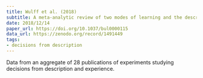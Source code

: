 ```yaml
---
title: Wulff et al. (2018)
subtitle: A meta-analytic review of two modes of learning and the description-experience gap.
date: 2018/12/14
paper_url: https://doi.org/10.1037/bul0000115
data_url: https://zenodo.org/record/1491449
tags:
- decisions from description
---
```


Data from an aggregate of 28 publications of experiments studying decisions from description and experience.
